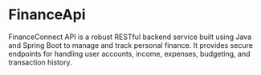 # FinanceApi
FinanceConnect API is a robust RESTful backend service built using Java and Spring Boot to manage and track personal finance. It provides secure endpoints for handling user accounts, income, expenses, budgeting, and transaction history.
